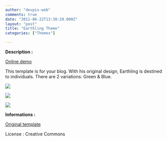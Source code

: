 ```yaml
---
author: "devpix-web"
comments: true
date: "2011-06-22T13:38:29.000Z"
layout: "post"
title: "Earthling Theme"
categories: ["Themes"]

---
```

**Description :**

[Online demo](http://silexprod.com/silex_cifacom20102011/?/earthling_with_gallery)

[ ](http://preprod.webschoolfactory.com/labo/2010-2011/silex/silex_server/?/musicmania)

This template is for your blog. With his original design, Earthling is destined to individuals. There are 2 variations: Green & Blue.

[![](https://www.silexlabs.org/wp-content/uploads/2011/06/earthling_theme.png)](http://silexprod.com/silex_cifacom20102011/?/earthling)

[![](https://www.silexlabs.org/wp-content/uploads/2011/06/earthling_2.png)](http://silexprod.com/silex_cifacom20102011/?/earthling_2)

[![](https://www.silexlabs.org/wp-content/uploads/2011/06/earthling_3.png)](http://silexprod.com/silex_cifacom20102011/?/earthling_3)

**Informations :**

[](http://preprod.webschoolfactory.com/labo/2010-2011/silex/silex_server/?/earthling_with_gallery)

[Original template](http://www.free-css.com/free-css-templates/page18/earthling.php#bookmarks)

License : Creative Commons


